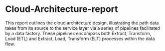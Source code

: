 # Cloud-Architecture-report
This report outlines the cloud architecture design, illustrating the path data takes from its source to the service layer via a series of pipelines facilitated by a data factory. These pipelines encompass both Extract, Transform, Load (ETL) and Extract, Load, Transform (ELT) processes within the data flow.
